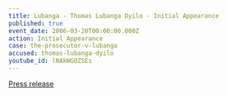 ```yaml
---
title: Lubanga - Thomas Lubanga Dyilo - Initial Appearance
published: true
event_date: 2006-03-20T00:00:00.000Z
action: Initial Appearance
case: the-prosecutor-v-lubanga
accused: thomas-lubanga-dyilo
youtube_id: lNAkWGOZSEs
---
```



[Press release](https://www.icc-cpi.int/pages/item.aspx?name=first%20appearance%20before%20the%20pre_trial%20chamber%20i%20of%20mr%20thomas%20lubanga%20dyilo)